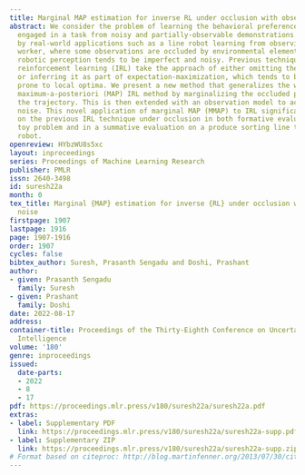 ```yaml
---
title: Marginal MAP estimation for inverse RL under occlusion with observer noise
abstract: We consider the problem of learning the behavioral preferences of an expert
  engaged in a task from noisy and partially-observable demonstrations. This is motivated
  by real-world applications such as a line robot learning from observing a human
  worker, where some observations are occluded by environmental elements. Furthermore,
  robotic perception tends to be imperfect and noisy. Previous techniques for inverse
  reinforcement learning (IRL) take the approach of either omitting the missing portions
  or inferring it as part of expectation-maximization, which tends to be slow and
  prone to local optima. We present a new method that generalizes the well-known Bayesian
  maximum-a-posteriori (MAP) IRL method by marginalizing the occluded portions of
  the trajectory. This is then extended with an observation model to account for perception
  noise. This novel application of marginal MAP (MMAP) to IRL significantly improves
  on the previous IRL technique under occlusion in both formative evaluations on a
  toy problem and in a summative evaluation on a produce sorting line task by a physical
  robot.
openreview: HYbzWU8s5xc
layout: inproceedings
series: Proceedings of Machine Learning Research
publisher: PMLR
issn: 2640-3498
id: suresh22a
month: 0
tex_title: Marginal {MAP} estimation for inverse {RL} under occlusion with observer
  noise
firstpage: 1907
lastpage: 1916
page: 1907-1916
order: 1907
cycles: false
bibtex_author: Suresh, Prasanth Sengadu and Doshi, Prashant
author:
- given: Prasanth Sengadu
  family: Suresh
- given: Prashant
  family: Doshi
date: 2022-08-17
address:
container-title: Proceedings of the Thirty-Eighth Conference on Uncertainty in Artificial
  Intelligence
volume: '180'
genre: inproceedings
issued:
  date-parts:
  - 2022
  - 8
  - 17
pdf: https://proceedings.mlr.press/v180/suresh22a/suresh22a.pdf
extras:
- label: Supplementary PDF
  link: https://proceedings.mlr.press/v180/suresh22a/suresh22a-supp.pdf
- label: Supplementary ZIP
  link: https://proceedings.mlr.press/v180/suresh22a/suresh22a-supp.zip
# Format based on citeproc: http://blog.martinfenner.org/2013/07/30/citeproc-yaml-for-bibliographies/
---
```

